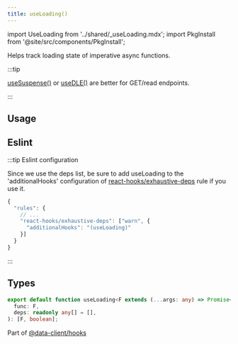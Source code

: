 ```yaml
---
title: useLoading()
---
```


import UseLoading from '../shared/\_useLoading.mdx';
import PkgInstall from '@site/src/components/PkgInstall';

<head>
  <title>useLoading() - Turn any promise into React State</title>
</head>

Helps track loading state of imperative async functions.

:::tip

[useSuspense()](./useSuspense.md) or [useDLE()](./useDLE.md) are better for GET/read endpoints.

:::

## Usage

<PkgInstall pkgs="@data-client/hooks" />

<UseLoading />

## Eslint

:::tip Eslint configuration

Since we use the deps list, be sure to add useLoading to the 'additionalHooks' configuration
of [react-hooks/exhaustive-deps](https://www.npmjs.com/package/eslint-plugin-react-hooks) rule if you use it.

```js
{
  "rules": {
    // ...
    "react-hooks/exhaustive-deps": ["warn", {
      "additionalHooks": "(useLoading)"
    }]
  }
}
```

:::

## Types

```typescript
export default function useLoading<F extends (...args: any) => Promise<any>>(
  func: F,
  deps: readonly any[] = [],
): [F, boolean];
```

Part of [@data-client/hooks](https://www.npmjs.com/package/@data-client/hooks)
